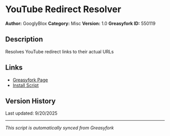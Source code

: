 # YouTube Redirect Resolver

**Author:** GooglyBlox
**Category:** Misc
**Version:** 1.0
**Greasyfork ID:** 550119

## Description
Resolves YouTube redirect links to their actual URLs

## Links
- [Greasyfork Page](https://greasyfork.org/scripts/550119)
- [Install Script](https://update.greasyfork.org/scripts/550119/YouTube%20Redirect%20Resolver.user.js)

## Version History
Last updated: 9/20/2025

---
*This script is automatically synced from Greasyfork*
